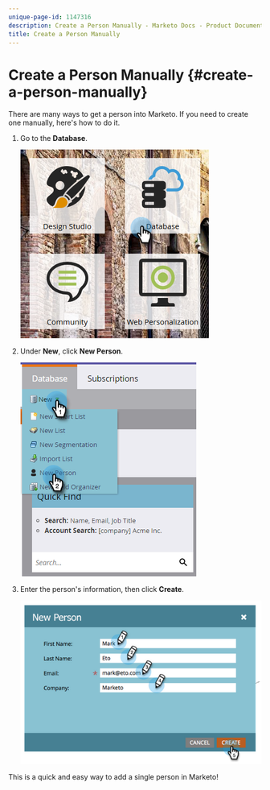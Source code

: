 ```yaml
---
unique-page-id: 1147316
description: Create a Person Manually - Marketo Docs - Product Documentation
title: Create a Person Manually
---
```


# Create a Person Manually {#create-a-person-manually}

There are many ways to get a person into Marketo. If you need to create one manually, here's how to do it.

1. Go to the **Database**.

   ![](assets/db-1.png)

1. Under **New**, click **New Person**.

   ![](assets/two-2.png)

1. Enter the person's information, then click **Create**.

   ![](assets/three-2.png)

This is a quick and easy way to add a single person in Marketo! 